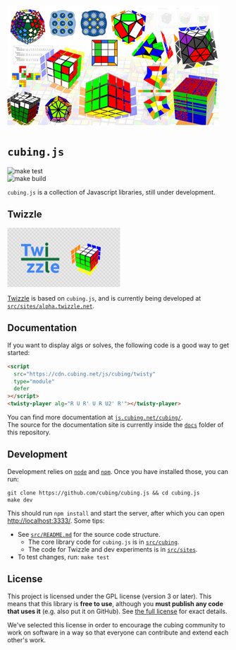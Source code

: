<img src="cubing.js.jpg" width="480">

# `cubing.js`

![make test](https://github.com/cubing/cubing.js/workflows/make%20test/badge.svg)  
![make build](https://github.com/cubing/cubing.js/workflows/make%20build/badge.svg)

`cubing.js` is a collection of Javascript libraries, still under development.

## Twizzle

<a href="https://alpha.twizzle.net/"><img src="./src/sites/alpha.twizzle.net/twizzle-social-media-image.png" width="256">

Twizzle</a> is based on `cubing.js`, and is currently being developed at [`src/sites/alpha.twizzle.net`](./src/sites/alpha.twizzle.net/).

## Documentation

If you want to display algs or solves, the following code is a good way to get started:

```html
<script
  src="https://cdn.cubing.net/js/cubing/twisty"
  type="module"
  defer
></script>
<twisty-player alg="R U R' U R U2' R'"></twisty-player>
```

You can find more documentation at [`js.cubing.net/cubing/`](https://js.cubing.net/cubing).  
The source for the documentation site is currently inside the [`docs`](./docs/) folder of this repository.

## Development

Development relies on [`node`](https://nodejs.org/en/) and [`npm`](https://docs.npmjs.com/getting-started). Once you have installed those, you can run:

```shell
git clone https://github.com/cubing/cubing.js && cd cubing.js
make dev
```

This should run `npm install` and start the server, after which you can open <http://localhost:3333/>. Some tips:

- See [`src/README.md`](./src/README.md) for the source code structure.
  - The core library code for `cubing.js` is in [`src/cubing`](./src/cubing/).
  - The code for Twizzle and dev experiments is in [`src/sites`](./src/sites/).
- To test changes, run: `make test`

## License

This project is licensed under the GPL license (version 3 or later). This means that this library is **free to use**, although you **must publish any code that uses it** (e.g. also put it on GitHub). See [the full license](./LICENSE.md) for exact details.

We've selected this license in order to encourage the cubing community to work on software in a way so that everyone can contribute and extend each other's work.
